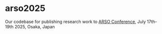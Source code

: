# arso2025
Our codebase for publishing research work to [ARSO Conference](https://en.wikipedia.org/wiki/Natural_language_processing](https://ieee-arso.org/)), July 17th-19th 2025, Osaka, Japan
